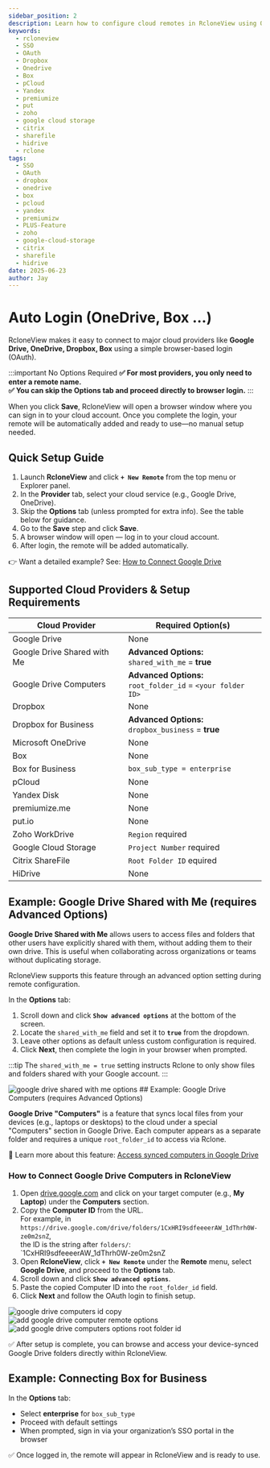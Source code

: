 ```yaml
---
sidebar_position: 2
description: Learn how to configure cloud remotes in RcloneView using OAuth or browser-based.
keywords:
  - rcloneview
  - SSO
  - OAuth
  - Dropbox
  - Onedrive
  - Box
  - pCloud
  - Yandex
  - premiumize
  - put
  - zoho
  - google cloud storage
  - citrix
  - sharefile
  - hidrive
  - rclone
tags:
  - SSO
  - OAuth
  - dropbox
  - onedrive
  - box
  - pcloud
  - yandex
  - premiumizw
  - PLUS-Feature
  - zoho
  - google-cloud-storage
  - citrix
  - sharefile
  - hidrive
date: 2025-06-23
author: Jay
---
```

# Auto Login (OneDrive, Box ...)

RcloneView makes it easy to connect to major cloud providers like **Google Drive, OneDrive, Dropbox, Box** using a simple browser-based login (OAuth).

:::important No Options Required
**✅ For most providers, you only need to enter a remote name.**  
**✅ You can skip the Options tab and proceed directly to browser login.**
:::

When you click **Save**, RcloneView will open a browser window where you can sign in to your cloud account. Once you complete the login, your remote will be automatically added and ready to use—no manual setup needed.

## Quick Setup Guide

1. Launch **RcloneView** and click **`+ New Remote`** from the top menu or Explorer panel.
2. In the **Provider** tab, select your cloud service (e.g., Google Drive, OneDrive).
3. Skip the **Options** tab (unless prompted for extra info). See the table below for guidance.
4. Go to the **Save** step and click **Save**.
5. A browser window will open — log in to your cloud account.
6. After login, the remote will be added automatically.

👉 Want a detailed example? See: [How to Connect Google Drive](../intro.md#step-2-adding-remote-storage-google-drive-example)

## Supported Cloud Providers & Setup Requirements

| Cloud Provider              | Required Option(s)                                               |
| --------------------------- | ---------------------------------------------------------------- |
| Google Drive                | None                                                             |
| Google Drive Shared with Me | **Advanced Options:**<br />`shared_with_me` = **true**           |
| Google Drive Computers      | **Advanced Options:**<br />`root_folder_id` = `<your folder ID>` |
| Dropbox                     | None                                                             |
| Dropbox for Business        | **Advanced Options:**<br />`dropbox_business` = **true**         |
| Microsoft OneDrive          | None                                                             |
| Box                         | None                                                             |
| Box for Business            | `box_sub_type = enterprise`                                      |
| pCloud                      | None                                                             |
| Yandex Disk                 | None                                                             |
| premiumize.me               | None                                                             |
| put.io                      | None                                                             |
| Zoho WorkDrive              | `Region` required                                                |
| Google Cloud Storage        | `Project Number` required                                        |
| Citrix ShareFile            | `Root Folder ID` equired                                         |
| HiDrive                     | None                                                             |

## Example: Google Drive Shared with Me (requires Advanced Options)

**Google Drive Shared with Me** allows users to access files and folders that other users have explicitly shared with them, without adding them to their own drive. This is useful when collaborating across organizations or teams without duplicating storage.

RcloneView supports this feature through an advanced option setting during remote configuration.

In the **Options** tab:

1. Scroll down and click **`Show advanced options`** at the bottom of the screen.
2. Locate the `shared_with_me` field and set it to **`true`** from the dropdown.
3. Leave other options as default unless custom configuration is required.
4. Click **Next**, then complete the login in your browser when prompted.

:::tip
The `shared_with_me = true` setting instructs Rclone to only show files and folders shared with your Google account.
:::

<img src="/support/images/en/howto/remote-storage-connection-settings/google-drive-shared-with-me-options.png" alt="google drive shared with me options" class="img-medium img-center" />
## Example: Google Drive Computers (requires Advanced Options)

**Google Drive "Computers"** is a feature that syncs local files from your devices (e.g., laptops or desktops) to the cloud under a special "Computers" section in Google Drive. Each computer appears as a separate folder and requires a unique `root_folder_id` to access via Rclone.

🔗 Learn more about this feature: [Access synced computers in Google Drive](https://support.google.com/drive/answer/3096479)

### How to Connect Google Drive Computers in RcloneView

1. Open [drive.google.com](https://drive.google.com/) and click on your target computer (e.g., **My Laptop**) under the **Computers** section.
2. Copy the **Computer ID** from the URL.  
   For example, in  
   `https://drive.google.com/drive/folders/1CxHRI9sdfeeeerAW_1dThrh0W-ze0m2snZ`,  
   the ID is the string after `folders/`:  
   `1CxHRI9sdfeeeerAW_1dThrh0W-ze0m2snZ  
3. Open **RcloneView**, click **`+ New Remote`** under the **Remote** menu, select **Google Drive**, and proceed to the **Options** tab.
4. Scroll down and click **`Show advanced options`**.
5. Paste the copied Computer ID into the `root_folder_id` field.
6. Click **Next** and follow the OAuth login to finish setup.

<div class="img-grid-3">
  <img src="/support/images/en/howto/remote-storage-connection-settings/google-drive-computers-id-copy.png" alt="google drive computers id copy" class="img-medium img-center" />
  <img src="/support/images/en/howto/remote-storage-connection-settings/add-google-drive-computer-remote-options.png" alt="add google drive computer remote options" class="img-medium img-center" />
  <img src="/support/images/en/howto/remote-storage-connection-settings/add-google-drive-computers-options-root-folder-id.png" alt="add google drive computers options root folder id" class="img-medium img-center" />
</div>

✅ After setup is complete, you can browse and access your device-synced Google Drive folders directly within RcloneView.

## Example: Connecting Box for Business

In the **Options** tab:
- Select **enterprise** for `box_sub_type`
- Proceed with default settings  
- When prompted, sign in via your organization’s SSO portal in the browser


✅ Once logged in, the remote will appear in RcloneView and is ready to use.

